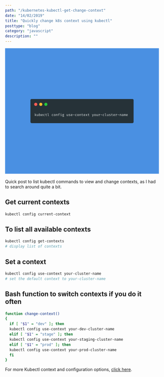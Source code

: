 ```yaml
---
path: "/kubernetes-kubectl-get-change-context"
date: "14/02/2019"
title: "Quickly change k8s context using kubectl"
posttype: "blog"
category: "javascript"
description: ""
---
```

![test img](./k8.png)

Quick post to list kubectl commands to view and change contexts, as I had to search around quite a bit. 

## Get current contexts

```bash
kubectl config current-context 
```

## To list all available contexts

```bash
kubectl config get-contexts
# display list of contexts 
```

## Set a context

```bash
kubectl config use-context your-cluster-name
# set the default context to your-cluster-name
```

## Bash function to switch contexts if you do it often

```bash
function change-context()
{
  if [ "$1" = "dev" ]; then
  kubectl config use-context your-dev-cluster-name
  elif [ "$1" = "stage" ]; then
  kubectl config use-context your-staging-cluster-name
  elif [ "$1" = "prod" ]; then
  kubectl config use-context your-prod-cluster-name
  fi
}
```
For more Kubectl context and configuration options, [click here](https://kubernetes.io/docs/reference/kubectl/cheatsheet/#kubectl-context-and-configuration).
